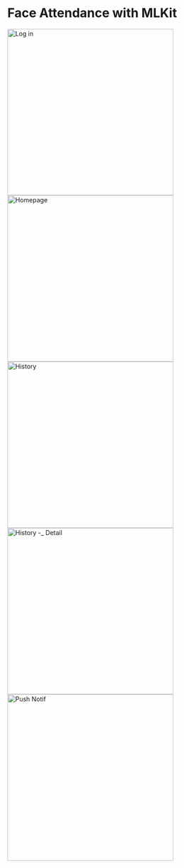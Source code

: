 # Face Attendance with MLKit


<img width="375" alt="Log in" src="https://github.com/kfahmi77/face_attendance/assets/70826724/561304df-f0de-48e3-910b-caad31288321">
<img width="375" alt="Homepage" src="https://github.com/kfahmi77/face_attendance/assets/70826724/6ea19b6e-5d1a-46c4-a028-0311ee7f48aa">
<img width="375" alt="History" src="https://github.com/kfahmi77/face_attendance/assets/70826724/f494481f-aa9c-40cb-bdc4-eb63ef87e0e7">
<img width="375" alt="History -_ Detail" src="https://github.com/kfahmi77/face_attendance/assets/70826724/e1a62d12-9794-4c69-82b5-4627206f37d6">
<img width="375" alt="Push Notif" src="https://github.com/kfahmi77/face_attendance/assets/70826724/5081daa9-cc69-4ed2-b057-cf4f7a1099d7">
